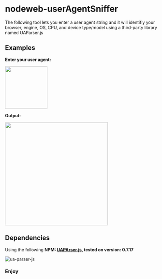# nodeweb-userAgentSniffer
The following tool lets you enter a user agent string and it will identifiy your browser, engine, OS, CPU, and device type/model using a third-party library named UAParser.js

## Examples

**Enter your user agent:**

<img src="http://i.imgur.com/FwEfpWY.jpg" height="140">

**Output:**

<img src="http://i.imgur.com/EyHBuud.jpg" height="340">

## Dependencies
Using the following **NPM: [UAPArser.js](https://github.com/faisalman/ua-parser-js), tested on version: 0.7.17** 

![ua-parser-js](http://i.imgur.com/lNvOV1P.png)

### Enjoy
